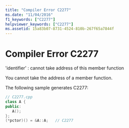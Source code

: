 ```yaml
---
title: "Compiler Error C2277"
ms.date: "11/04/2016"
f1_keywords: ["C2277"]
helpviewer_keywords: ["C2277"]
ms.assetid: 15a83b07-8731-4524-810b-267f65a7844f
---
```

# Compiler Error C2277

'identifier' : cannot take address of this member function

You cannot take the address of a member function.

The following sample generates C2277:

```cpp
// C2277.cpp
class A {
public:
   A();
};
(*pctor)() = &A::A;   // C2277
```

